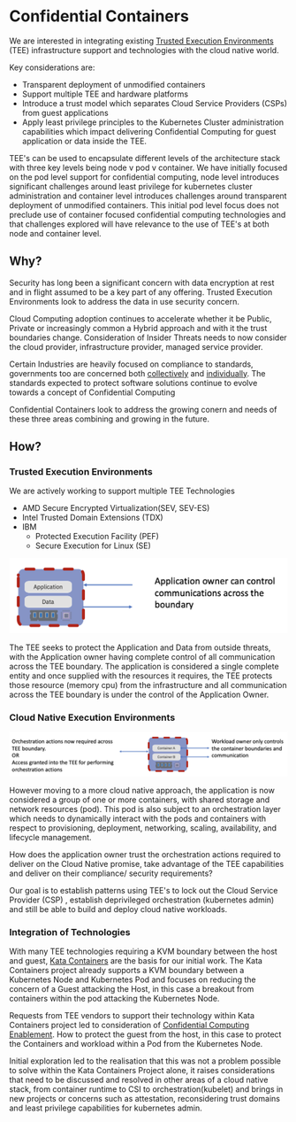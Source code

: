 
# Confidential Containers
We are interested in integrating existing [Trusted Execution Environments](https://en.wikipedia.org/wiki/Trusted_execution_environment) (TEE) 
infrastructure support and technologies with the cloud native world. 

Key considerations are:
- Transparent deployment of unmodified containers
- Support multiple TEE and hardware platforms
- Introduce a trust model which separates Cloud Service Providers (CSPs) from guest applications
- Apply least privilege principles to the Kubernetes Cluster administration capabilities which impact delivering Confidential 
  Computing for guest application or data inside the TEE.

TEE's can be used to encapsulate different levels of the architecture stack with three key levels being node v pod v container.
We have initially focused on the pod level support for confidential computing, node level introduces significant challenges around
least privilege for kubernetes cluster administration and container level introduces challenges around transparent deployment of unmodified containers.
This initial pod level focus does not preclude use of container focused confidential computing
technologies and that challenges explored will have relevance to the use of TEE's at both node and container level.



## Why?
Security has long been a significant concern with data encryption at rest and in flight assumed to be a key part of any offering.
Trusted Execution Environments look to address the data in use security concern.

Cloud Computing adoption continues to accelerate whether it be Public, Private or increasingly common a Hybrid approach
and with it the trust boundaries change. Consideration of Insider Threats needs to now consider the cloud provider,
infrastructure provider, managed service provider.

Certain Industries are heavily focused on compliance to standards, governments too are concerned both [collectively](https://www.un.org/counterterrorism/cybersecurity)
and [individually](https://www.whitehouse.gov/briefing-room/presidential-actions/2021/05/12/executive-order-on-improving-the-nations-cybersecurity/).
The standards expected to protect software solutions continue to evolve towards a concept of Confidential Computing

Confidential Containers look to address the growing conern and needs of these three areas combining and growing in the future.

## How?
### Trusted Execution Environments 

We are actively working to support multiple TEE Technologies
- AMD Secure Encrypted Virtualization(SEV, SEV-ES)
- Intel Trusted Domain Extensions (TDX)
- IBM 
  - Protected Execution Facility (PEF)
  - Secure Execution for Linux (SE)


![TEE Protects an application](./images/ApplicationTEEProtection.png)

The TEE seeks to protect the Application and Data from outside threats, with the Application owner having complete control 
of all communication across the TEE boundary. The application is considered a single complete entity and once supplied with the
resources it requires, the TEE protects those resource (memory cpu) from the infrastructure and all communication across 
the TEE boundary is under the control of the Application Owner.

### Cloud Native Execution Environments
![TEE protects an orchestrated pod](./images/CloudNativeTEEProtection.png)

However moving to a more cloud native approach, the application is now considered a group of one or more containers, 
with shared storage and network resources (pod). This pod is also subject to an orchestration layer which needs to dynamically 
interact with the pods and containers with respect to provisioning, deployment, networking, scaling, availability, and
lifecycle management.

How does the application owner trust the orchestration actions required to deliver on the Cloud Native promise,
take advantage of the TEE capabilities and deliver on their compliance/ security requirements?

Our goal is to establish patterns using TEE's to lock out the Cloud Service Provider (CSP) , establish deprivileged 
orchestration (kubernetes admin) and still be able to build and deploy cloud native workloads.

### Integration of Technologies
With many TEE technologies requiring a KVM boundary between the host and guest, [Kata Containers](https://katacontainers.io/)
are the basis for our initial work. The Kata Containers project already supports a KVM boundary between a Kubernetes Node and Kubernetes Pod
and focuses on reducing the concern of a Guest attacking the Host, in this case a breakout from containers within the pod attacking the Kubernetes Node.

Requests from TEE vendors to support their technology within Kata Containers project led to consideration of
[Confidential Computing Enablement](https://github.com/kata-containers/kata-containers/issues/1332). How to protect 
the guest from the host, in this case to protect the Containers and workload within a Pod from the Kubernetes Node.

Initial exploration led to the realisation that this was not a problem possible to solve within the Kata 
Containers Project alone, it raises considerations that need to be discussed and resolved in other areas of a cloud native stack, from 
container runtime to CSI to orchestration(kubelet) and brings in new projects or concerns such as attestation, reconsidering trust 
domains and least privilege capabilities for kubernetes admin.


